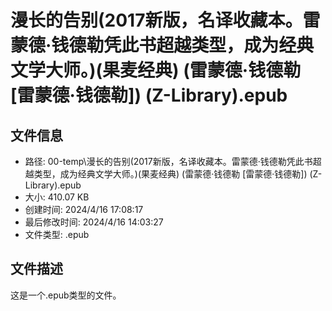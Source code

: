 ﻿# 漫长的告别(2017新版，名译收藏本。雷蒙德·钱德勒凭此书超越类型，成为经典文学大师。)(果麦经典) (雷蒙德·钱德勒 [雷蒙德·钱德勒]) (Z-Library).epub

## 文件信息
- 路径: 00-temp\漫长的告别(2017新版，名译收藏本。雷蒙德·钱德勒凭此书超越类型，成为经典文学大师。)(果麦经典) (雷蒙德·钱德勒 [雷蒙德·钱德勒]) (Z-Library).epub
- 大小: 410.07 KB
- 创建时间: 2024/4/16 17:08:17
- 最后修改时间: 2024/4/16 14:03:27
- 文件类型: .epub

## 文件描述
这是一个.epub类型的文件。

